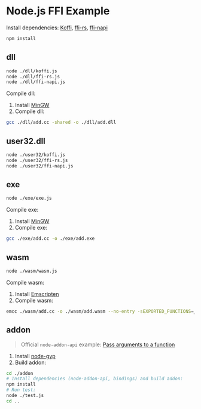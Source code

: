 # Node.js FFI Example

Install dependencies: [Koffi](https://koffi.dev/start), [ffi-rs](https://github.com/zhangyuang/node-ffi-rs), [ffi-napi](https://github.com/node-ffi-napi/node-ffi-napi)

```bash
npm install
```

## dll

```bash
node ./dll/koffi.js
node ./dll/ffi-rs.js
node ./dll/ffi-napi.js
```

Compile dll:

1. Install [MinGW](https://www.mingw-w64.org/)
2. Compile dll:

```bash
gcc ./dll/add.cc -shared -o ./dll/add.dll
```

## user32.dll

```bash
node ./user32/koffi.js
node ./user32/ffi-rs.js
node ./user32/ffi-napi.js
```

## exe

```bash
node ./exe/exe.js
```

Compile exe:

1. Install [MinGW](https://www.mingw-w64.org/)
2. Compile exe:

```bash
gcc ./exe/add.cc -o ./exe/add.exe
```

## wasm

```bash
node ./wasm/wasm.js
```

Compile wasm:

1. Install [Emscripten](https://github.com/emscripten-core/emsdk)
2. Compile wasm:

```bash
emcc ./wasm/add.cc -o ./wasm/add.wasm --no-entry -sEXPORTED_FUNCTIONS=_add
```

## addon

> Official `node-addon-api` example: [Pass arguments to a function](https://github.com/nodejs/node-addon-examples/tree/main/src/1-getting-started/2_function_arguments/node-addon-api)

1. Install [node-gyp](https://github.com/nodejs/node-gyp)
2. Build addon:
```bash
cd ./addon
# Install dependencies (node-addon-api, bindings) and build addon:
npm install
# Run test:
node ./test.js
cd ..
```
